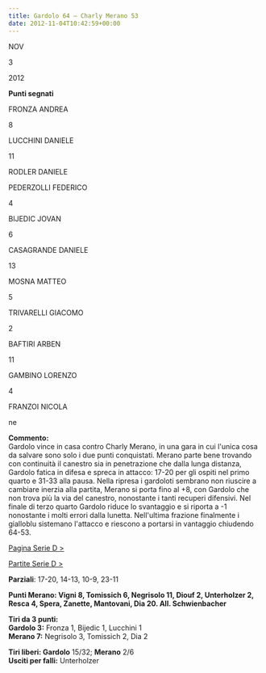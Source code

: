 ```yaml
---
title: Gardolo 64 – Charly Merano 53
date: 2012-11-04T10:42:59+00:00
---
```

NOV

3

2012

**Punti segnati**

FRONZA ANDREA

8

LUCCHINI DANIELE

11

RODLER DANIELE

PEDERZOLLI FEDERICO

4

BIJEDIC JOVAN

6

CASAGRANDE DANIELE

13

MOSNA MATTEO

5

TRIVARELLI GIACOMO

2

BAFTIRI ARBEN

11

GAMBINO LORENZO

4

FRANZOI NICOLA

ne

**Commento:**  
Gardolo vince in casa contro Charly Merano, in una gara in cui l'unica cosa da salvare sono solo i due punti conquistati. Merano parte bene trovando con continuità il canestro sia in penetrazione che dalla lunga distanza, Gardolo fatica in difesa e spreca in attacco: 17-20 per gli ospiti nel primo quarto e 31-33 alla pausa. Nella ripresa i gardoloti sembrano non riuscire a cambiare inerzia alla partita, Merano si porta fino al +8, con Gardolo che non trova più la via del canestro, nonostante i tanti recuperi difensivi. Nel finale di terzo quarto Gardolo riduce lo svantaggio e si riporta a -1 nonostante i molti errori dalla lunetta. Nell'ultima frazione finalmente i gialloblu sistemano l'attacco e riescono a portarsi in vantaggio chiudendo 64-53.

[Pagina Serie D >](http://www.basketgardolo.it/serie-d)

[Partite Serie D >](http://www.basketgardolo.it/?tag=serie-d&cat=11)

**Parziali**: 17-20, 14-13, 10-9, 23-11

**Punti Merano: **Vigni 8, Tomissich 6, Negrisolo 11, Diouf 2, Unterholzer 2, Resca 4, Spera, Zanette, Mantovani, Dia 20. All. Schwienbacher****

**Tiri da 3 punti:**  
**Gardolo 3:** Fronza 1, Bijedic 1, Lucchini 1  
**Merano 7:** Negrisolo 3, Tomissich 2, Dia 2

**Tiri liberi: Gardolo** 15/32; **Merano** 2/6  
**Usciti per falli:** Unterholzer
